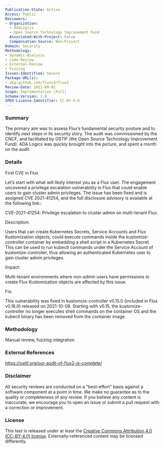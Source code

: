 ```yaml
---
Publication-State: Active
Access: Public
Reviewers:
- Organization: 
  - AdaLogics
  - Open Source Technology Improvement Fund
  Associated-With-Project: False
  Compensation-Source: Non-Project
Domain: Security
Methodology:
- Dynamic-Analysis
- Code-Review
- External-Review
- Fuzzing
Issues-Identified: Severe
Package-URL(s):
- pkg:github.com/fluxcd/flux2
Review-Date: 2021-09-01
Scope: Implementation (Full)
Schema-Version: 1.0
SPDX-License-Identifier: CC-BY-4.0
---
```


### Summary

The primary aim was to assess Flux’s fundamental security posture and to identify next steps in its security story. The audit was commissioned by the CNCF, and facilitated by OSTIF (the Open Source Technology Improvement Fund). ADA Logics was quickly brought into the picture, and spent a month on the audit.

### Details

First CVE in Flux

Let’s start with what will likely interest you as a Flux user. The engagement uncovered a privilege escalation vulnerability in Flux that could enable users to gain cluster admin privileges. The issue has been fixed and is assigned CVE 2021-41254, and the full disclosure advisory is available at the following link::

CVE-2021-41254: Privilege escalation to cluster admin on multi-tenant Flux.

Description:


Users that can create Kubernetes Secrets, Service Accounts and Flux Kustomization objects, could execute commands inside the kustomize-controller container by embedding a shell script in a Kubernetes Secret. This can be used to run kubectl commands under the Service Account of kustomize-controller, thus allowing an authenticated Kubernetes user to gain cluster admin privileges.

Impact: 

Multi-tenant environments where non-admin users have permissions to create Flux Kustomization objects are affected by this issue.

Fix:

This vulnerability was fixed in kustomize-controller v0.15.0 (included in Flux v0.18.0) released on 2021-10-08. Starting with v0.15, the kustomize-controller no longer executes shell commands on the container OS and the kubectl binary has been removed from the container image.

### Methodology

Manual review, fuzzing integration

### External References

https://ostif.org/our-audit-of-flux2-is-complete/

### Disclaimer

All security reviews are conducted on a "best-effort" basis against a software
component at a point in time. We make no guarantee as to the quality or completeness
of any review. If you believe any content is inaccurate, we encourage you to open
an issue or submit a pull request with a correction or improvement.

### License

This text is released under at least the
[Creative Commons Attribution 4.0 (CC-BY-4.0) license](https://creativecommons.org/licenses/by/4.0/legalcode.txt).
Externally-referenced content may be licensed differently.
